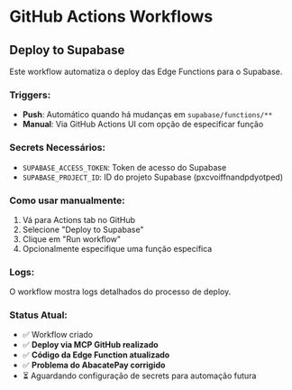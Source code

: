 # GitHub Actions Workflows

## Deploy to Supabase

Este workflow automatiza o deploy das Edge Functions para o Supabase.

### Triggers:
- **Push**: Automático quando há mudanças em `supabase/functions/**`
- **Manual**: Via GitHub Actions UI com opção de especificar função

### Secrets Necessários:
- `SUPABASE_ACCESS_TOKEN`: Token de acesso do Supabase
- `SUPABASE_PROJECT_ID`: ID do projeto Supabase (pxcvoiffnandpdyotped)

### Como usar manualmente:
1. Vá para Actions tab no GitHub
2. Selecione "Deploy to Supabase"
3. Clique em "Run workflow"
4. Opcionalmente especifique uma função específica

### Logs:
O workflow mostra logs detalhados do processo de deploy.

### Status Atual:
- ✅ Workflow criado
- ✅ **Deploy via MCP GitHub realizado**
- ✅ **Código da Edge Function atualizado**
- ✅ **Problema do AbacatePay corrigido**
- ⏳ Aguardando configuração de secrets para automação futura
